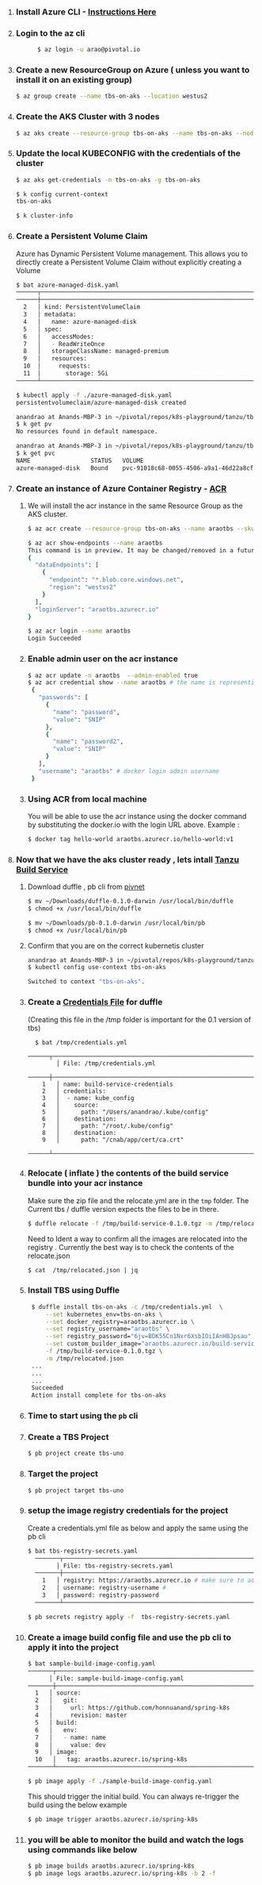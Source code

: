 1. ### Install Azure CLI - [Instructions Here ](https://docs.microsoft.com/en-us/cli/azure/install-azure-cli-macos?view=azure-cli-latest)

1. ### Login to the az cli
    ```bash
          $ az login -u arao@pivotal.io
      ```

1. ### Create a new ResourceGroup on Azure ( unless  you want to install it on an existing group)
      ```bash
      $ az group create --name tbs-on-aks --location westus2
      ```
1. ### Create the AKS  Cluster with 3 nodes 
      
      ```bash
      $ az aks create --resource-group tbs-on-aks --name tbs-on-aks --node-count 3 --enable-addons monitoring --generate-ssh-keys
      ```

1. ### Update the local KUBECONFIG with the  credentials of the cluster

      ```bash
      $ az aks get-credentials -n tbs-on-aks -g tbs-on-aks

      $ k config current-context
      tbs-on-aks

      $ k cluster-info

      ```

1. ### Create a Persistent Volume Claim
      Azure has Dynamic Persistent Volume management. This allows you to directly create a Persistent Volume Claim without explicitly creating a Volume

      ```bash
      $ bat azure-managed-disk.yaml
      ──────┬──────────────────────────────────────────────────────────────────────────────
      ──────┼──────────────────────────────────────────────────────────────────────────────
        2   │ kind: PersistentVolumeClaim
        3   │ metadata:
        4   │   name: azure-managed-disk
        5   │ spec:
        6   │   accessModes:
        7   │   - ReadWriteOnce
        8   │   storageClassName: managed-premium
        9   │   resources:
        10  │     requests:
        11  │       storage: 5Gi
      ──────┴──────────────────────────────────────────────────────────────────────────────

      $ kubectl apply -f ./azure-managed-disk.yaml
      persistentvolumeclaim/azure-managed-disk created

      anandrao at Anands-MBP-3 in ~/pivotal/repos/k8s-playground/tanzu/tbs/azure (master●)
      $ k get pv
      No resources found in default namespace.

      anandrao at Anands-MBP-3 in ~/pivotal/repos/k8s-playground/tanzu/tbs/azure (master●)
      $ k get pvc
      NAME                 STATUS   VOLUME                                     CAPACITY   ACCESS MODES   STORAGECLASS      AGE
      azure-managed-disk   Bound    pvc-91018c68-0055-4506-a9a1-46d22a8cf424   5Gi        RWO            managed-premium   16s
      ```

1. ### Create an instance of Azure Container Registry - [ACR](https://azure.microsoft.com/en-us/services/container-registry/)
    1. We will install the acr instance in the same Resource Group as  the AKS cluster. 
        ```bash
        $ az acr create --resource-group tbs-on-aks --name araotbs --sku Basic # name cannot have special characters 

        $ az acr show-endpoints --name araotbs
        This command is in preview. It may be changed/removed in a future release.
        {
          "dataEndpoints": [
            {
              "endpoint": "*.blob.core.windows.net",
              "region": "westus2"
            }
          ],
          "loginServer": "araotbs.azurecr.io"
        }

        $ az acr login --name araotbs
        Login Succeeded
        ```
    2. ### Enable admin user on the acr instance 
       ```bash
       $ az acr update -n araotbs  --admin-enabled true
       $ az acr credential show --name araotbs # the name is representing the acr instance name 
        {
          "passwords": [
            {
              "name": "password",
              "value": "SNIP"
            },
            {
              "name": "password2",
              "value": "SNIP"
            }
          ],
          "username": "araotbs" # docker login admin username 
        }
       ```
    3. ### Using ACR from local machine 
       You will be able to use  the acr instance  using the docker command by substituting the docker.io with the login URL above. Example : 
       ```bash
       $ docker tag hello-world araotbs.azurecr.io/hello-world:v1
       ```
1. ### Now that we have  the aks cluster ready ,  lets intall [Tanzu Build Service](https://docs.pivotal.io/build-service/0-1-0/installing.html)

    1.  Download duffle ,  pb cli from [pivnet](http://network.pivotal.io)
        ```bash
        $ mv ~/Downloads/duffle-0.1.0-darwin /usr/local/bin/duffle
        $ chmod +x /usr/local/bin/duffle

        $ mv ~/Downloads/pb-0.1.0-darwin /usr/local/bin/pb
        $ chmod +x /usr/local/bin/pb

        ```
    2.  Confirm that you are on the correct kubernetis cluster

        ```bash
        anandrao at Anands-MBP-3 in ~/pivotal/repos/k8s-playground/tanzu/tbs/azure (master●)
        $ kubectl config use-context tbs-on-aks

        Switched to context "tbs-on-aks".
        ```

    3. ### Create a [Credentials File](configs/azure-managed-disk.yaml) for duffle
        (Creating this file in the /tmp folder is important for the 0.1 version of tbs)

        ```anandrao at Anands-MBP-3 in ~/pivotal/repos/k8s-playground/tanzu/tbs/azure (master●)
          $ bat /tmp/credentials.yml
          ──────┬───────────────────────────────────────────────────────────────
                │ File: /tmp/credentials.yml
          ──────┼───────────────────────────────────────────────────────────────
            1   │ name: build-service-credentials
            2   │ credentials:
            3   │  - name: kube_config
            4   │    source:
            5   │      path: "/Users/anandrao/.kube/config"
            6   │    destination:
            7   │      path: "/root/.kube/config"
            8   │    destination:
            9   │      path: "/cnab/app/cert/ca.crt"
          ──────┴────────────────────────────────────────────────────────────────

        ```

    4. ### Relocate ( inflate ) the contents of the build service bundle into your acr instance
       Make sure the zip file and the relocate.yml are in the `tmp` folder. The Current tbs / duffle version expects the files to be in there. 

       ```bash
       $ duffle relocate -f /tmp/build-service-0.1.0.tgz -m /tmp/relocated.json -p araotbs.azurecr.io/build-service
       ```
       Need to Ident a way to confirm all the images are relocated into the registry . Currently the best way is to  check the contents of the relocate.json 
       ```bash
       $ cat  /tmp/relocated.json | jq
       ```
    5. ### Install TBS  using Duffle 
       ```bash
        $ duffle install tbs-on-aks -c /tmp/credentials.yml  \
            --set kubernetes_env=tbs-on-aks \
            --set docker_registry=araotbs.azurecr.io \
            --set registry_username="araotbs" \
            --set registry_password="6jv=BDK55Cn1Nxr6XsbIOiIAnHBJpsau" \
            --set custom_builder_image="araotbs.azurecr.io/build-service/default-builder" \
            -f /tmp/build-service-0.1.0.tgz \
            -m /tmp/relocated.json
        ...
        ...
        ...
        Succeeded
        Action install complete for tbs-on-aks
        ```
    6. ### Time to start using the `pb` cli 
    7. ### Create a TBS Project 
        ```bash
        $ pb project create tbs-uno
        ```
    8. ### Target the project
        ```bash
        $ pb project target tbs-uno
        ```
    9. ### setup the image registry credentials for the project 
        Create a credentials.yml file as below and apply the same using the pb cli 
        ```bash
        $ bat tbs-registry-secrets.yaml
          ───────┬───────────────────────────────────────────────────────────────────────────────────────────────────────────────────────────────────────────────────────────────────────────────────────────────────────────────────────────────────────────────────────
                │ File: tbs-registry-secrets.yaml
          ───────┼───────────────────────────────────────────────────────────────────────────────────────────────────────────────────────────────────────────────────────────────────────────────────────────────────────────────────────────────────────────────────────
            1   │ registry: https://araotbs.azurecr.io # make sure to add the https://
            2   │ username: registry-username #
            3   │ password: registry-password
          ───────┴───────────────────────────────────────────────────────────────────────────────────────────────────────────────────────────────────────────────────────────────────────────────────────────────────────────────────────────────────────────────────────

        $ pb secrets registry apply -f  tbs-registry-secrets.yaml
        ```
    10. ### Create a image build config file and use the pb cli to apply it into the project
        ```bash
        $ bat sample-build-image-config.yaml
        ───────┬───────────────────────────────────────────────────────────────────────────────────────────────────────────────────────────────────────────────────────────────────────────────────────────────────────────────────────────────────────────────────────
              │ File: sample-build-image-config.yaml
        ───────┼───────────────────────────────────────────────────────────────────────────────────────────────────────────────────────────────────────────────────────────────────────────────────────────────────────────────────────────────────────────────────────
          1   │ source:
          2   │   git:
          3   │     url: https://github.com/honnuanand/spring-k8s
          4   │     revision: master
          5   │ build:
          6   │   env:
          7   │   - name: name
          8   │     value: dev
          9   │ image:
          10   │   tag: araotbs.azurecr.io/spring-k8s
        ───────┴───────────────────────────────────────────────────────────────────────────────────────────────────────────────────────────────────────────────────────────────────────────────────────────────────────────────────────────────────────────────────────
        
        $ pb image apply -f ./sample-build-image-config.yaml
        ```
        This should trigger the initial build. You can always re-trigger the build using the below example 
        ```bash
        $ pb image trigger araotbs.azurecr.io/spring-k8s
        ```
    11. ### you will be able to monitor the build and watch the logs using commands like below 
        ```bash
        $ pb image builds araotbs.azurecr.io/spring-k8s
        $ pb image logs araotbs.azurecr.io/spring-k8s -b 2 -f
        ```    












